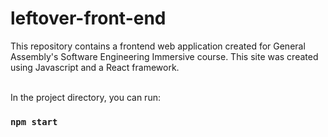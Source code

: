 # leftover-front-end

This repository contains a frontend web application created for General Assembly's Software Engineering Immersive course. This site was created using Javascript and a React framework.<br /><br/>

In the project directory, you can run:

### `npm start`